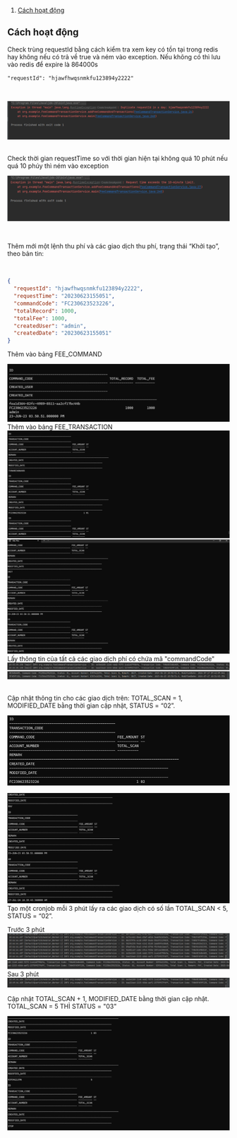 1. [Cách hoạt động](#cách-hoạt-động)

## Cách hoạt động

Check trùng requestId bằng cách kiểm tra xem key có tồn tại trong redis hay không nếu có trả về true và ném vào exception. Nếu không có thì lưu vào redis để expire là 864000s

```
"requestId": "hjawfhwqsnmkfu123894y2222"
```
<br>

![check_requestId.png](image/check_requestId.png)

<br>
Check thời gian requestTime so với thời gian hiện tại không quá 10 phút nếu quá 10 phúy thì ném vào exception

![check_requestId.png](image/check_requestTime.png)

<br>

Thêm mới một lệnh thu phí và các giao dịch thu phí, trạng thái “Khởi tạo”, theo bản tin:

<br>

```json
{
  "requestId": "hjawfhwqsnmkfu123894y2222",
  "requestTime": "20230623155051",
  "commandCode": "FC230623523226",
  "totalRecord": 1000,
  "totalFee": 1000,
  "createdUser": "admin",
  "createdDate": "20230623155051"
}
```
Thêm vào bảng FEE_COMMAND
<br>

![FEE_COMMAND ](image/fee_command.png)
Thêm vào bảng FEE_TRANSACTION
<br>
![fee_transaction](image/fee_transaction1.png)
<br>
![fee_transaction2](image/fee_transaction2.png)
<br>
Lấy thông tin của tất cả các giao dịch phí có chứa mã "commandCode"
![getCommandCode](image/getCommandCode.png)
<br>
![getCommandCode2](image/getCommandCode2.png)

<br>
Cập nhật thông tin cho các giao dịch trên: TOTAL_SCAN = 1, MODIFIED_DATE bằng thời gian cập nhật, STATUS = “02”.
<br>

![update1](image/update1.png)

![update2](image/update2.png)
<br>
Tạo một cronjob mỗi 3 phút lấy ra các giao dịch có số lần TOTAL_SCAN < 5, STATUS = “02”.
<br>

Trước 3 phút
![cronjob1](image/cronjob1.png)
![cronjob2](image/cronjob2.png)
Sau 3 phút
![cronjob3](image/cronjob3.png)
<br>

Cập nhật TOTAL_SCAN + 1, MODIFIED_DATE bằng thời gian cập nhật. TOTAL_SCAN = 5 THÌ STATUS = "03"
<br>

![stop](image/stop.png)
